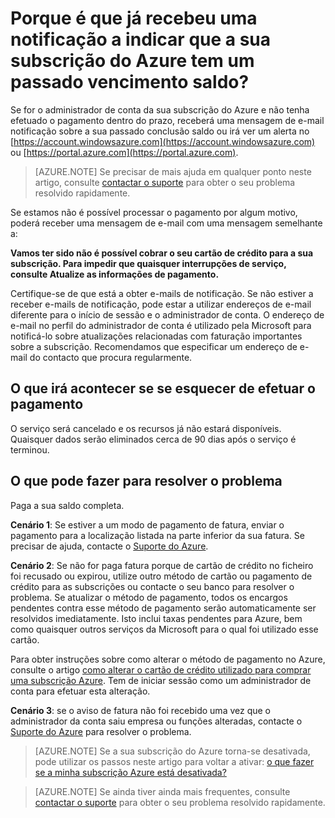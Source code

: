 <properties
    pageTitle="Porque é que já recebeu uma notificação a indicar que a sua subscrição do Azure tem um passado saldo vencimento | Microsoft Azure"
    description="Descreve como colocar pagamento se a sua subscrição Azure tem um passado vencimento saldo"
    services=""
    documentationCenter=""
    authors="genlin"
    manager="mbaldwin"
    editor=""
    tags="billing"
    />

<tags
    ms.service="billing"
    ms.workload="na"
    ms.tgt_pltfrm="na"
    ms.devlang="na"
    ms.topic="article"
    ms.date="10/18/2016"
    ms.author="genli"/>

# <a name="why-have-you-received-a-notification-that-your-azure-subscription-has-a-past-due-balance"></a>Porque é que já recebeu uma notificação a indicar que a sua subscrição do Azure tem um passado vencimento saldo?
Se for o administrador de conta da sua subscrição do Azure e não tenha efetuado o pagamento dentro do prazo, receberá uma mensagem de e-mail notificação sobre a sua passado conclusão saldo ou irá ver um alerta no [https://account.windowsazure.com](https://account.windowsazure.com) ou [https://portal.azure.com](https://portal.azure.com).

> [AZURE.NOTE] Se precisar de mais ajuda em qualquer ponto neste artigo, consulte [contactar o suporte](https://portal.azure.com/?#blade/Microsoft_Azure_Support/HelpAndSupportBlade) para obter o seu problema resolvido rapidamente.

Se estamos não é possível processar o pagamento por algum motivo, poderá receber uma mensagem de e-mail com uma mensagem semelhante a:

**Vamos ter sido não é possível cobrar o seu cartão de crédito para a sua subscrição. Para impedir que quaisquer interrupções de serviço, consulte Atualize as informações de pagamento.**

Certifique-se de que está a obter e-mails de notificação. Se não estiver a receber e-mails de notificação, pode estar a utilizar endereços de e-mail diferente para o início de sessão e o administrador de conta. O endereço de e-mail no perfil do administrador de conta é utilizado pela Microsoft para notificá-lo sobre atualizações relacionadas com faturação importantes sobre a subscrição. Recomendamos que especificar um endereço de e-mail do contacto que procura regularmente.

## <a name="what-will-happen-if-you-forget-to-pay"></a>O que irá acontecer se se esquecer de efetuar o pagamento
O serviço será cancelado e os recursos já não estará disponíveis. Quaisquer dados serão eliminados cerca de 90 dias após o serviço é terminou.

## <a name="what-can-you-do-to-resolve-the-issue"></a>O que pode fazer para resolver o problema

Paga a sua saldo completa.

**Cenário 1**: Se estiver a um modo de pagamento de fatura, enviar o pagamento para a localização listada na parte inferior da sua fatura. Se precisar de ajuda, contacte o [Suporte do Azure](https://portal.azure.com/#blade/Microsoft_Azure_Support/HelpAndSupportBlade).

**Cenário 2**: Se não for paga fatura porque de cartão de crédito no ficheiro foi recusado ou expirou, utilize outro método de cartão ou pagamento de crédito para as subscrições ou contacte o seu banco para resolver o problema. Se atualizar o método de pagamento, todos os encargos pendentes contra esse método de pagamento serão automaticamente ser resolvidos imediatamente. Isto inclui taxas pendentes para Azure, bem como quaisquer outros serviços da Microsoft para o qual foi utilizado esse cartão.

Para obter instruções sobre como alterar o método de pagamento no Azure, consulte o artigo [como alterar o cartão de crédito utilizado para comprar uma subscrição Azure](./billing-how-to-change-credit-card.md). Tem de iniciar sessão como um administrador de conta para efetuar esta alteração.


**Cenário 3**: se o aviso de fatura não foi recebido uma vez que o administrador da conta saiu empresa ou funções alteradas, contacte o [Suporte do Azure](https://portal.azure.com/#blade/Microsoft_Azure_Support/HelpAndSupportBlade) para resolver o problema.

> [AZURE.NOTE] Se a sua subscrição do Azure torna-se desativada, pode utilizar os passos neste artigo para voltar a ativar: [o que fazer se a minha subscrição Azure está desativada?](billing-subscription-become-disable.md)

> [AZURE.NOTE] Se ainda tiver ainda mais frequentes, consulte [contactar o suporte](https://portal.azure.com/?#blade/Microsoft_Azure_Support/HelpAndSupportBlade) para obter o seu problema resolvido rapidamente.
